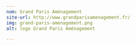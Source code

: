 ```yaml
---
nom: Grand Paris Aménagement
site-url: http://www.grandparisamenagement.fr/
img: grand-paris-amenagement.png
alt: logo Grand Paris Aménagement

---
```

